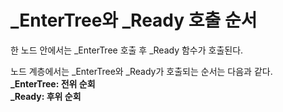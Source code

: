 # _EnterTree와 _Ready 호출 순서

한 노드 안에서는 _EnterTree 호출 후 _Ready 함수가 호출된다.  

노드 계층에서는 _EnterTree와 _Ready가 호출되는 순서는 다음과 같다.  
**_EnterTree: 전위 순회**  
**_Ready: 후위 순회**
